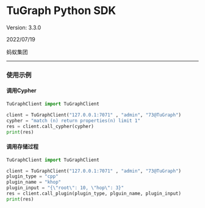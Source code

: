  # TuGraph Python SDK

Version: 3.3.0

2022/07/19

蚂蚁集团

---

### **使用示例**

#### 调用Cypher
```python
TuGraphClient import TuGraphClient

client = TuGraphClient("127.0.0.1:7071" , "admin", "73@TuGraph")
cypher = "match (n) return properties(n) limit 1"
res = client.call_cypher(cypher)
print(res)
```
#### 调用存储过程
```python
TuGraphClient import TuGraphClient

client = TuGraphClient("127.0.0.1:7071" , "admin", "73@TuGraph")
plugin_type = "cpp"
plugin_name = "khop"
plugin_input = "{\"root\": 10, \"hop\": 3}"
res = client.call_plugin(plugin_type, plguin_name, plugin_input)
print(res)
```

